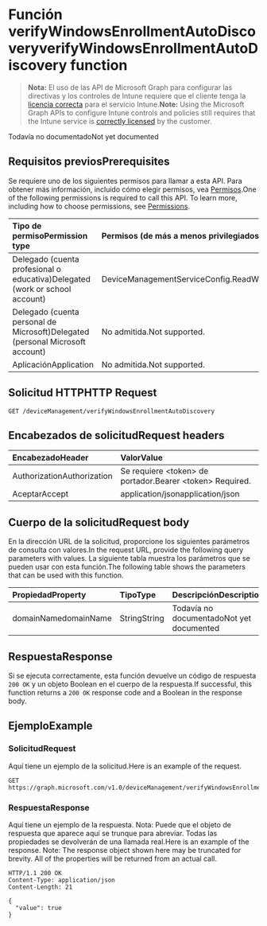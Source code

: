 # <a name="verifywindowsenrollmentautodiscovery-function"></a><span data-ttu-id="cf917-101">Función verifyWindowsEnrollmentAutoDiscovery</span><span class="sxs-lookup"><span data-stu-id="cf917-101">verifyWindowsEnrollmentAutoDiscovery function</span></span>

> <span data-ttu-id="cf917-102">**Nota:** El uso de las API de Microsoft Graph para configurar las directivas y los controles de Intune requiere que el cliente tenga la [licencia correcta](https://go.microsoft.com/fwlink/?linkid=839381) para el servicio Intune.</span><span class="sxs-lookup"><span data-stu-id="cf917-102">**Note:** Using the Microsoft Graph APIs to configure Intune controls and policies still requires that the Intune service is [correctly licensed](https://go.microsoft.com/fwlink/?linkid=839381) by the customer.</span></span>

<span data-ttu-id="cf917-103">Todavía no documentado</span><span class="sxs-lookup"><span data-stu-id="cf917-103">Not yet documented</span></span>
## <a name="prerequisites"></a><span data-ttu-id="cf917-104">Requisitos previos</span><span class="sxs-lookup"><span data-stu-id="cf917-104">Prerequisites</span></span>
<span data-ttu-id="cf917-p101">Se requiere uno de los siguientes permisos para llamar a esta API. Para obtener más información, incluido cómo elegir permisos, vea [Permisos](../../../concepts/permissions_reference.md).</span><span class="sxs-lookup"><span data-stu-id="cf917-p101">One of the following permissions is required to call this API. To learn more, including how to choose permissions, see [Permissions](../../../concepts/permissions_reference.md).</span></span>

|<span data-ttu-id="cf917-107">Tipo de permiso</span><span class="sxs-lookup"><span data-stu-id="cf917-107">Permission type</span></span>|<span data-ttu-id="cf917-108">Permisos (de más a menos privilegiados)</span><span class="sxs-lookup"><span data-stu-id="cf917-108">Permissions (from most to least privileged)</span></span>|
|:---|:---|
|<span data-ttu-id="cf917-109">Delegado (cuenta profesional o educativa)</span><span class="sxs-lookup"><span data-stu-id="cf917-109">Delegated (work or school account)</span></span>|<span data-ttu-id="cf917-110">DeviceManagementServiceConfig.ReadWrite.All</span><span class="sxs-lookup"><span data-stu-id="cf917-110">DeviceManagementServiceConfig.ReadWrite.All</span></span>|
|<span data-ttu-id="cf917-111">Delegado (cuenta personal de Microsoft)</span><span class="sxs-lookup"><span data-stu-id="cf917-111">Delegated (personal Microsoft account)</span></span>|<span data-ttu-id="cf917-112">No admitida.</span><span class="sxs-lookup"><span data-stu-id="cf917-112">Not supported.</span></span>|
|<span data-ttu-id="cf917-113">Aplicación</span><span class="sxs-lookup"><span data-stu-id="cf917-113">Application</span></span>|<span data-ttu-id="cf917-114">No admitida.</span><span class="sxs-lookup"><span data-stu-id="cf917-114">Not supported.</span></span>|

## <a name="http-request"></a><span data-ttu-id="cf917-115">Solicitud HTTP</span><span class="sxs-lookup"><span data-stu-id="cf917-115">HTTP Request</span></span>
<!-- {
  "blockType": "ignored"
}
-->
``` http
GET /deviceManagement/verifyWindowsEnrollmentAutoDiscovery
```

## <a name="request-headers"></a><span data-ttu-id="cf917-116">Encabezados de solicitud</span><span class="sxs-lookup"><span data-stu-id="cf917-116">Request headers</span></span>
|<span data-ttu-id="cf917-117">Encabezado</span><span class="sxs-lookup"><span data-stu-id="cf917-117">Header</span></span>|<span data-ttu-id="cf917-118">Valor</span><span class="sxs-lookup"><span data-stu-id="cf917-118">Value</span></span>|
|:---|:---|
|<span data-ttu-id="cf917-119">Authorization</span><span class="sxs-lookup"><span data-stu-id="cf917-119">Authorization</span></span>|<span data-ttu-id="cf917-120">Se requiere &lt;token&gt; de portador.</span><span class="sxs-lookup"><span data-stu-id="cf917-120">Bearer &lt;token&gt; Required.</span></span>|
|<span data-ttu-id="cf917-121">Aceptar</span><span class="sxs-lookup"><span data-stu-id="cf917-121">Accept</span></span>|<span data-ttu-id="cf917-122">application/json</span><span class="sxs-lookup"><span data-stu-id="cf917-122">application/json</span></span>|

## <a name="request-body"></a><span data-ttu-id="cf917-123">Cuerpo de la solicitud</span><span class="sxs-lookup"><span data-stu-id="cf917-123">Request body</span></span>
<span data-ttu-id="cf917-124">En la dirección URL de la solicitud, proporcione los siguientes parámetros de consulta con valores.</span><span class="sxs-lookup"><span data-stu-id="cf917-124">In the request URL, provide the following query parameters with values.</span></span>
<span data-ttu-id="cf917-125">La siguiente tabla muestra los parámetros que se pueden usar con esta función.</span><span class="sxs-lookup"><span data-stu-id="cf917-125">The following table shows the parameters that can be used with this function.</span></span>

|<span data-ttu-id="cf917-126">Propiedad</span><span class="sxs-lookup"><span data-stu-id="cf917-126">Property</span></span>|<span data-ttu-id="cf917-127">Tipo</span><span class="sxs-lookup"><span data-stu-id="cf917-127">Type</span></span>|<span data-ttu-id="cf917-128">Descripción</span><span class="sxs-lookup"><span data-stu-id="cf917-128">Description</span></span>|
|:---|:---|:---|
|<span data-ttu-id="cf917-129">domainName</span><span class="sxs-lookup"><span data-stu-id="cf917-129">domainName</span></span>|<span data-ttu-id="cf917-130">String</span><span class="sxs-lookup"><span data-stu-id="cf917-130">String</span></span>|<span data-ttu-id="cf917-131">Todavía no documentado</span><span class="sxs-lookup"><span data-stu-id="cf917-131">Not yet documented</span></span>|

## <a name="response"></a><span data-ttu-id="cf917-132">Respuesta</span><span class="sxs-lookup"><span data-stu-id="cf917-132">Response</span></span>
<span data-ttu-id="cf917-133">Si se ejecuta correctamente, esta función devuelve un código de respuesta `200 OK` y un objeto Boolean en el cuerpo de la respuesta.</span><span class="sxs-lookup"><span data-stu-id="cf917-133">If successful, this function returns a `200 OK` response code and a Boolean in the response body.</span></span>

## <a name="example"></a><span data-ttu-id="cf917-134">Ejemplo</span><span class="sxs-lookup"><span data-stu-id="cf917-134">Example</span></span>
### <a name="request"></a><span data-ttu-id="cf917-135">Solicitud</span><span class="sxs-lookup"><span data-stu-id="cf917-135">Request</span></span>
<span data-ttu-id="cf917-136">Aquí tiene un ejemplo de la solicitud.</span><span class="sxs-lookup"><span data-stu-id="cf917-136">Here is an example of the request.</span></span>
``` http
GET https://graph.microsoft.com/v1.0/deviceManagement/verifyWindowsEnrollmentAutoDiscovery(domainName='parameterValue')
```

### <a name="response"></a><span data-ttu-id="cf917-137">Respuesta</span><span class="sxs-lookup"><span data-stu-id="cf917-137">Response</span></span>
<span data-ttu-id="cf917-p103">Aquí tiene un ejemplo de la respuesta. Nota: Puede que el objeto de respuesta que aparece aquí se trunque para abreviar. Todas las propiedades se devolverán de una llamada real.</span><span class="sxs-lookup"><span data-stu-id="cf917-p103">Here is an example of the response. Note: The response object shown here may be truncated for brevity. All of the properties will be returned from an actual call.</span></span>
``` http
HTTP/1.1 200 OK
Content-Type: application/json
Content-Length: 21

{
  "value": true
}
```



